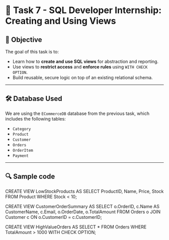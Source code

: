 # 🧾 Task 7 - SQL Developer Internship: Creating and Using Views

## 📌 Objective
The goal of this task is to:
- Learn how to **create and use SQL views** for abstraction and reporting.
- Use views to **restrict access** and **enforce rules** using `WITH CHECK OPTION`.
- Build reusable, secure logic on top of an existing relational schema.

---

## 🛠️ Database Used
We are using the `ECommerceDB` database from the previous task, which includes the following tables:
- `Category`
- `Product`
- `Customer`
- `Orders`
- `OrderItem`
- `Payment`

---

## 🔍 Sample code

CREATE VIEW LowStockProducts AS
SELECT
    ProductID,
    Name,
    Price,
    Stock
FROM
    Product
WHERE
    Stock < 10;

CREATE VIEW CustomerOrderSummary AS
SELECT
    o.OrderID,
    c.Name AS CustomerName,
    c.Email,
    o.OrderDate,
    o.TotalAmount
FROM
    Orders o
JOIN Customer c ON o.CustomerID = c.CustomerID;

CREATE VIEW HighValueOrders AS
SELECT *
FROM Orders
WHERE TotalAmount > 1000
WITH CHECK OPTION;

